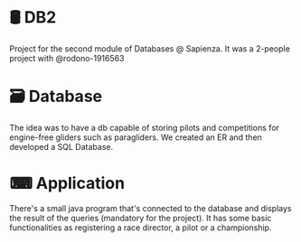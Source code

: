 # 🛢️ DB2
Project for the second module of Databases @ Sapienza. It was a 2-people project with @rodono-1916563

# 🗃️ Database
The idea was to have a db capable of storing pilots and competitions for engine-free gliders such as paragliders. We created an ER and then developed a SQL Database.

# ⌨ Application
There's a small java program that's connected to the database and displays the result of the queries (mandatory for the project). It has some basic functionalities as registering a race director, a pilot or a championship.
